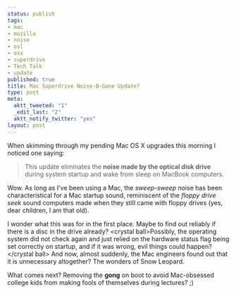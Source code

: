 ```yaml
--- 
status: publish
tags: 
- mac
- mozilla
- noise
- osl
- osx
- superdrive
- Tech Talk
- update
published: true
title: Mac Superdrive Noise-B-Gone Update?
type: post
meta: 
  aktt_tweeted: "1"
  _edit_last: "2"
  aktt_notify_twitter: "yes"
layout: post
---
```

When skimming through my pending Mac OS&nbsp;X upgrades this morning I noticed one saying:

<blockquote>This update eliminates the <strong>noise made by the optical disk drive</strong> during system startup and wake from sleep on MacBook computers.</blockquote>

Wow. As long as I've been using a Mac, the <em>sweep-sweep</em> noise has been characteristical for a Mac startup sound, reminiscent of the <em>floppy drive seek</em> sound computers made when they still came with floppy drives (yes, dear children, I am that old).

I wonder what this was for in the first place. Maybe to find out reliably if there is a disc in the drive already? &lt;crystal ball&gt;Possibly, the operating system did not check again and just relied on the hardware status flag being set correctly on startup, and if it was wrong, evil things could happen?&lt;/crystal ball&gt; And now, almost suddenly, the Mac engineers found out that it is unnecessary altogether? The wonders of Snow Leopard.

What comes next? Removing the <strong>gong</strong> on boot to avoid Mac-obsessed college kids from making fools of themselves during lectures? ;)
